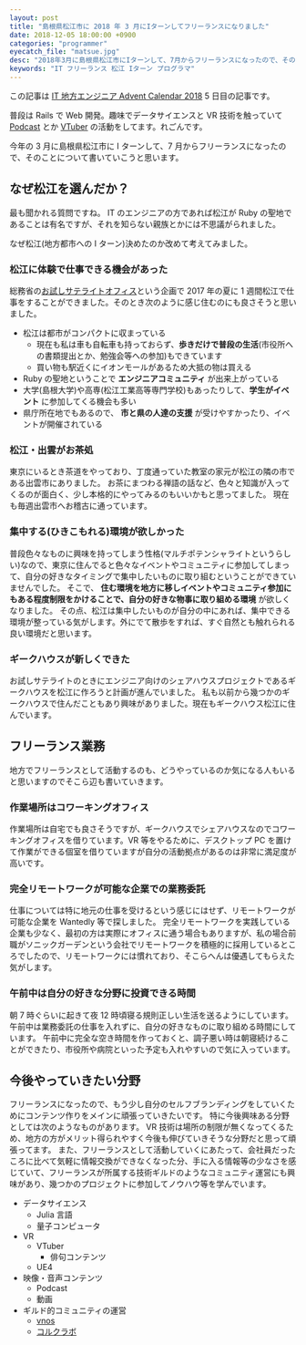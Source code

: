 ```yaml
---
layout: post
title: "島根県松江市に 2018 年 3 月にIターンしてフリーランスになりました"
date: 2018-12-05 18:00:00 +0900
categories: "programmer"
eyecatch_file: "matsue.jpg"
desc: "2018年3月に島根県松江市にIターンして、7月からフリーランスになったので、そのことについて書いていこうと思います。"
keywords: "IT フリーランス 松江 Iターン プログラマ"
---
```


この記事は [IT 地方エンジニア Advent Calendar 2018](https://adventar.org/calendars/3086) 5 日目の記事です。

普段は Rails で Web 開発。趣味でデータサイエンスと VR 技術を触っていて [Podcast](https://regonn-curry-fm.github.io/) とか [VTuber](https://www.youtube.com/channel/UCg6N2lmVe6GE3CvShuv6bTg) の活動をしてます。れごんです。

今年の 3 月に島根県松江市に I ターンして、7 月からフリーランスになったので、そのことについて書いていこうと思います。

## なぜ松江を選んだか？

最も聞かれる質問ですね。
IT のエンジニアの方であれば松江が Ruby の聖地であることは有名ですが、それを知らない親族とかには不思議がられました。

なぜ松江(地方都市への I ターン)決めたのか改めて考えてみました。

### 松江に体験で仕事できる機会があった

総務省の[お試しサテライトオフィス](http://www.soumu.go.jp/satellite-office/)という企画で 2017 年の夏に 1 週間松江で仕事をすることができました。そのとき次のように感じ住むのにも良さそうと思いました。

- 松江は都市がコンパクトに収まっている
  - 現在も私は車も自転車も持っておらず、**歩きだけで普段の生活**(市役所への書類提出とか、勉強会等への参加)もできています
  - 買い物も駅近くにイオンモールがあるため大抵の物は買える
- Ruby の聖地ということで **エンジニアコミュニティ** が出来上がっている
- 大学(島根大学)や高専(松江工業高等専門学校)もあったりして、**学生がイベント** に参加してくる機会も多い
- 県庁所在地でもあるので、 **市と県の人達の支援** が受けやすかったり、イベントが開催されている

### 松江・出雲がお茶処

東京にいるとき茶道をやっており、丁度通っていた教室の家元が松江の隣の市である出雲市にありました。
お茶にまつわる禅語の話など、色々と知識が入ってくるのが面白く、少し本格的にやってみるのもいいかもと思ってました。
現在も毎週出雲市へお稽古に通っています。

### 集中する(ひきこもれる)環境が欲しかった

普段色々なものに興味を持ってしまう性格(マルチポテンシャライトというらしい)なので、東京に住んでると色々なイベントやコミュニティに参加してしまって、自分の好きなタイミングで集中したいものに取り組むということができていませんでした。
そこで、 **住む環境を地方に移しイベントやコミュニティ参加にもある程度制限をかけることで、自分の好きな物事に取り組める環境** が欲しくなりました。
その点、松江は集中したいものが自分の中にあれば、集中できる環境が整っている気がします。外にでて散歩をすれば、すぐ自然とも触れられる良い環境だと思います。

### ギークハウスが新しくできた

お試しサテライトのときにエンジニア向けのシェアハウスプロジェクトであるギークハウスを松江に作ろうと計画が進んでいました。
私も以前から幾つかのギークハウスで住んだこともあり興味がありました。現在もギークハウス松江に住んでいます。

## フリーランス業務

地方でフリーランスとして活動するのも、どうやっているのか気になる人もいると思いますのでそこら辺も書いていきます。

### 作業場所はコワーキングオフィス

作業場所は自宅でも良さそうですが、ギークハウスでシェアハウスなのでコワーキングオフィスを借りています。VR 等をやるために、デスクトップ PC を置けて作業ができる個室を借りていますが自分の活動拠点があるのは非常に満足度が高いです。

### 完全リモートワークが可能な企業での業務委託

仕事については特に地元の仕事を受けるという感じにはせず、リモートワークが可能な企業を Wantedly 等で探しました。
完全リモートワークを実践している企業も少なく、最初の方は実際にオフィスに通う場合もありますが、私の場合前職がソニックガーデンという会社でリモートワークを積極的に採用しているところでしたので、リモートワークには慣れており、そこらへんは優遇してもらえた気がします。

### 午前中は自分の好きな分野に投資できる時間

朝 7 時ぐらいに起きて夜 12 時頃寝る規則正しい生活を送るようにしています。
午前中は業務委託の仕事を入れずに、自分の好きなものに取り組める時間にしています。
午前中に完全な空き時間を作っておくと、調子悪い時は朝寝続けることができたり、市役所や病院といった予定も入れやすいので気に入っています。

## 今後やっていきたい分野

フリーランスになったので、もう少し自分のセルフブランディングをしていくためにコンテンツ作りをメインに頑張っていきたいです。
特に今後興味ある分野としては次のようなものがあります。
VR 技術は場所の制限が無くなってくるため、地方の方がメリット得られやすく今後も伸びていきそうな分野だと思って頑張ってます。
また、フリーランスとして活動していくにあたって、会社員だったころに比べて気軽に情報交換ができなくなった分、手に入る情報等の少なさを感じていて、フリーランスが所属する技術ギルドのようなコミュニティ運営にも興味があり、幾つかのプロジェクトに参加してノウハウ等を学んでいます。

- データサイエンス
  - Julia 言語
  - 量子コンピュータ
- VR
  - VTuber
    - 俳句コンテンツ
  - UE4
- 映像・音声コンテンツ
  - Podcast
  - 動画
- ギルド的コミュニティの運営
  - [vnos](https://twitter.com/vnos_official)
  - [コルクラボ](https://lab.corkagency.com/about)
